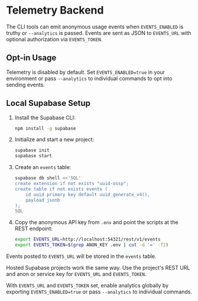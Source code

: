 # Telemetry Backend

The CLI tools can emit anonymous usage events when `EVENTS_ENABLED` is truthy or
`--analytics` is passed. Events are sent as JSON to `EVENTS_URL` with optional
authorization via `EVENTS_TOKEN`.

## Opt-in Usage

Telemetry is disabled by default. Set `EVENTS_ENABLED=true` in your environment
or pass `--analytics` to individual commands to opt into sending events.

## Local Supabase Setup

1. Install the Supabase CLI:
   ```bash
   npm install -g supabase
   ```
2. Initialize and start a new project:
   ```bash
   supabase init
   supabase start
   ```
3. Create an `events` table:
   ```bash
   supabase db shell <<'SQL'
   create extension if not exists "uuid-ossp";
   create table if not exists events (
       id uuid primary key default uuid_generate_v4(),
       payload jsonb
   );
   SQL
   ```
4. Copy the anonymous API key from `.env` and point the scripts at the REST
   endpoint:
   ```bash
   export EVENTS_URL=http://localhost:54321/rest/v1/events
   export EVENTS_TOKEN=$(grep ANON_KEY .env | cut -d '=' -f2)
   ```

Events posted to `EVENTS_URL` will be stored in the `events` table.

Hosted Supabase projects work the same way. Use the project's REST URL and anon
or service key for `EVENTS_URL` and `EVENTS_TOKEN`.

With `EVENTS_URL` and `EVENTS_TOKEN` set, enable analytics globally by exporting
`EVENTS_ENABLED=true` or pass `--analytics` to individual commands.
